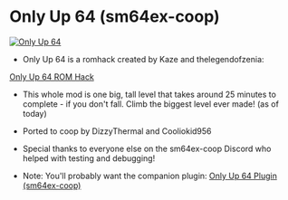 # Only Up 64 (sm64ex-coop)

[![Only Up 64](https://img.youtube.com/vi/si8lXj90Cdk/0.jpg)](https://www.youtube.com/watch?v=si8lXj90Cdk)


* Only Up 64 is a romhack created by Kaze and thelegendofzenia:

[Only Up 64 ROM Hack](https://romhacking.com/hack/only-up-64)

* This whole mod is one big, tall level that takes around 25 minutes to complete - if you don't fall. Climb the biggest level ever made! (as of today)

* Ported to coop by DizzyThermal and Cooliokid956

* Special thanks to everyone else on the sm64ex-coop Discord who helped with testing and debugging!

* Note: You'll probably want the companion plugin: [Only Up 64 Plugin (sm64ex-coop)](https://github.com/DizzyThermal/sm64ex-coop-only-up-64-plugin)

